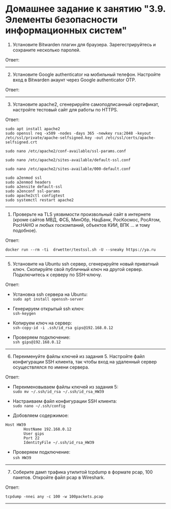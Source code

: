 # Домашнее задание к занятию "3.9. Элементы безопасности информационных систем"

1. Установите Bitwarden плагин для браузера. Зарегестрируйтесь и сохраните несколько паролей.

Ответ: 



---

2. Установите Google authenticator на мобильный телефон. Настройте вход в Bitwarden акаунт через Google authenticator OTP.

Ответ: 



---

3. Установите apache2, сгенерируйте самоподписанный сертификат, настройте тестовый сайт для работы по HTTPS.

Ответ:  

`sudo apt install apache2`  
`sudo openssl req -x509 -nodes -days 365 -newkey rsa:2048 -keyout /etc/ssl/private/apache-selfsigned.key -out /etc/ssl/certs/apache-selfsigned.crt`  

`sudo nano /etc/apache2/conf-available/ssl-params.conf`  

`sudo nano /etc/apache2/sites-available/default-ssl.conf`  

`sudo nano /etc/apache2/sites-available/000-default.conf`  

`sudo a2enmod ssl`  
`sudo a2enmod headers`  
`sudo a2ensite default-ssl`  
`sudo a2enconf ssl-params`  
`sudo apache2ctl configtest`  
`sudo systemctl restart apache2`  



---

1. Проверьте на TLS уязвимости произвольный сайт в интернете (кроме сайтов МВД, ФСБ, МинОбр, НацБанк, РосКосмос, РосАтом, РосНАНО и любых госкомпаний, объектов КИИ, ВПК ... и тому подобное).

Ответ: 

`docker run --rm -ti  drwetter/testssl.sh -U --sneaky https://ya.ru`



---

5. Установите на Ubuntu ssh сервер, сгенерируйте новый приватный ключ. Скопируйте свой публичный ключ на другой сервер. Подключитесь к серверу по SSH-ключу.

Ответ:  

* Установка ssh сервера на Ubuntu:  
`sudo apt install openssh-server`

* Генерируем открытый ssh ключ:  
`ssh-keygen`  



* Копируем ключ на сервер:  
`ssh-copy-id -i .ssh/id_rsa gips@192.168.0.12`  
* Проверяем подключение:  
`ssh gips@192.168.0.12` 



---

6. Переименуйте файлы ключей из задания 5. Настройте файл конфигурации SSH клиента, так чтобы вход на удаленный сервер осуществлялся по имени сервера.

Ответ:  

* Переименовываем файлы ключей из задания 5:  
`sudo mv ~/.ssh/id_rsa ~/.ssh/id_rsa_HW39`  

* Настраиваем файл конфигурации SSH клиента:  
`sudo nano ~/.ssh/config`  

* Добовляем содержимое:  
```
Host HW39
        HostName 192.168.0.12
        User gips
        Port 22
        IdentityFile ~/.ssh/id_rsa_HW39
```

* Проверяем подключение:  
`ssh HW39`  

---

7. Соберите дамп трафика утилитой tcpdump в формате pcap, 100 пакетов. Откройте файл pcap в Wireshark.

Ответ:  

`tcpdump -nnei any -c 100 -w 100packets.pcap`



---